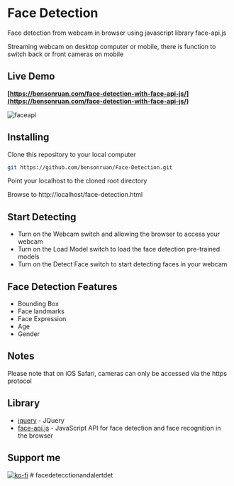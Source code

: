 # Face Detection
Face detection from webcam in browser using javascript library face-api.js

Streaming webcam on desktop computer or mobile, there is function to switch back or front cameras on mobile 

## Live Demo
**[https://bensonruan.com/face-detection-with-face-api-js/](https://bensonruan.com/face-detection-with-face-api-js/)**

![faceapi](https://bensonruan.com/wp-content/uploads/2019/08/benson-face.gif)


## Installing
Clone this repository to your local computer
``` bash
git https://github.com/bensonruan/Face-Detection.git
```
Point your localhost to the cloned root directory

Browse to http://localhost/face-detection.html 


## Start Detecting
* Turn on the Webcam switch and allowing the browser to access your webcam 
* Turn on the Load Model switch to load the face detection pre-trained models 
* Turn on the Detect Face switch to start detecting faces in your webcam

## Face Detection Features
* Bounding Box
* Face landmarks
* Face Expression
* Age
* Gender

## Notes
Please note that on iOS Safari, cameras can only be accessed via the https protocol 

## Library
* [jquery](https://code.jquery.com/jquery-3.3.1.min.js) - JQuery
* [face-api.js](https://github.com/justadudewhohacks/face-api.js) - JavaScript API for face detection and face recognition in the browser

## Support me 
[![ko-fi](https://ko-fi.com/img/githubbutton_sm.svg)](https://ko-fi.com/W7W6METMY)
#   f a c e d e t e c c t i o n a n d a l e r t d e t  
 